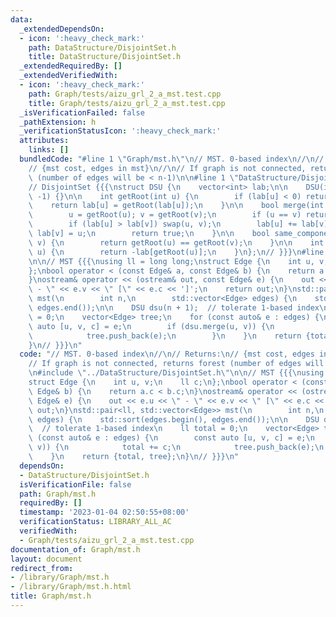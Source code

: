```yaml
---
data:
  _extendedDependsOn:
  - icon: ':heavy_check_mark:'
    path: DataStructure/DisjointSet.h
    title: DataStructure/DisjointSet.h
  _extendedRequiredBy: []
  _extendedVerifiedWith:
  - icon: ':heavy_check_mark:'
    path: Graph/tests/aizu_grl_2_a_mst.test.cpp
    title: Graph/tests/aizu_grl_2_a_mst.test.cpp
  _isVerificationFailed: false
  _pathExtension: h
  _verificationStatusIcon: ':heavy_check_mark:'
  attributes:
    links: []
  bundledCode: "#line 1 \"Graph/mst.h\"\n// MST. 0-based index\n//\n// Returns:\n\
    // {mst cost, edges in mst}\n//\n// If graph is not connected, returns forest\
    \ (number of edges will be < n-1)\n\n#line 1 \"DataStructure/DisjointSet.h\"\n\
    // DisjointSet {{{\nstruct DSU {\n    vector<int> lab;\n\n    DSU(int n) : lab(n+1,\
    \ -1) {}\n\n    int getRoot(int u) {\n        if (lab[u] < 0) return u;\n    \
    \    return lab[u] = getRoot(lab[u]);\n    }\n\n    bool merge(int u, int v) {\n\
    \        u = getRoot(u); v = getRoot(v);\n        if (u == v) return false;\n\
    \        if (lab[u] > lab[v]) swap(u, v);\n        lab[u] += lab[v];\n       \
    \ lab[v] = u;\n        return true;\n    }\n\n    bool same_component(int u, int\
    \ v) {\n        return getRoot(u) == getRoot(v);\n    }\n\n    int component_size(int\
    \ u) {\n        return -lab[getRoot(u)];\n    }\n};\n// }}}\n#line 9 \"Graph/mst.h\"\
    \n\n// MST {{{\nusing ll = long long;\nstruct Edge {\n    int u, v;\n    ll c;\n\
    };\nbool operator < (const Edge& a, const Edge& b) {\n    return a.c < b.c;\n\
    }\nostream& operator << (ostream& out, const Edge& e) {\n    out << e.u << \"\
    \ - \" << e.v << \" [\" << e.c << ']';\n    return out;\n}\nstd::pair<ll, std::vector<Edge>>\
    \ mst(\n        int n,\n        std::vector<Edge> edges) {\n    std::sort(edges.begin(),\
    \ edges.end());\n\n    DSU dsu(n + 1);  // tolerate 1-based index\n    ll total\
    \ = 0;\n    vector<Edge> tree;\n    for (const auto& e : edges) {\n        const\
    \ auto [u, v, c] = e;\n        if (dsu.merge(u, v)) {\n            total += c;\n\
    \            tree.push_back(e);\n        }\n    }\n    return {total, tree};\n\
    }\n// }}}\n"
  code: "// MST. 0-based index\n//\n// Returns:\n// {mst cost, edges in mst}\n//\n\
    // If graph is not connected, returns forest (number of edges will be < n-1)\n\
    \n#include \"../DataStructure/DisjointSet.h\"\n\n// MST {{{\nusing ll = long long;\n\
    struct Edge {\n    int u, v;\n    ll c;\n};\nbool operator < (const Edge& a, const\
    \ Edge& b) {\n    return a.c < b.c;\n}\nostream& operator << (ostream& out, const\
    \ Edge& e) {\n    out << e.u << \" - \" << e.v << \" [\" << e.c << ']';\n    return\
    \ out;\n}\nstd::pair<ll, std::vector<Edge>> mst(\n        int n,\n        std::vector<Edge>\
    \ edges) {\n    std::sort(edges.begin(), edges.end());\n\n    DSU dsu(n + 1);\
    \  // tolerate 1-based index\n    ll total = 0;\n    vector<Edge> tree;\n    for\
    \ (const auto& e : edges) {\n        const auto [u, v, c] = e;\n        if (dsu.merge(u,\
    \ v)) {\n            total += c;\n            tree.push_back(e);\n        }\n\
    \    }\n    return {total, tree};\n}\n// }}}\n"
  dependsOn:
  - DataStructure/DisjointSet.h
  isVerificationFile: false
  path: Graph/mst.h
  requiredBy: []
  timestamp: '2023-01-04 02:50:55+08:00'
  verificationStatus: LIBRARY_ALL_AC
  verifiedWith:
  - Graph/tests/aizu_grl_2_a_mst.test.cpp
documentation_of: Graph/mst.h
layout: document
redirect_from:
- /library/Graph/mst.h
- /library/Graph/mst.h.html
title: Graph/mst.h
---
```

